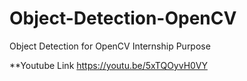 # Object-Detection-OpenCV
Object Detection for OpenCV  Internship Purpose

**Youtube Link
https://youtu.be/5xTQOyvH0VY
